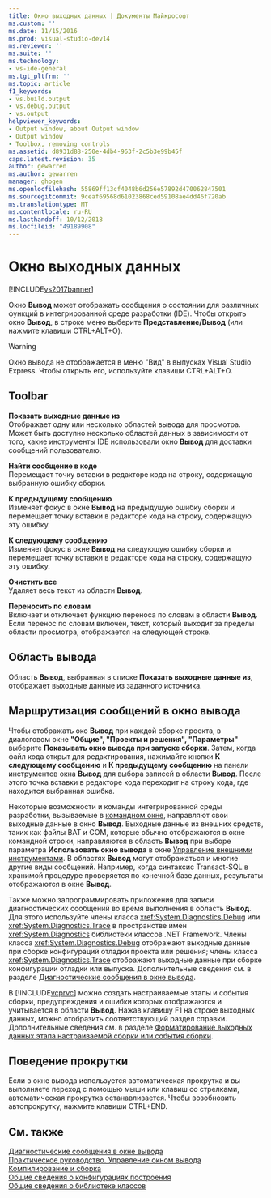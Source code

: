 ```yaml
---
title: Окно выходных данных | Документы Майкрософт
ms.custom: ''
ms.date: 11/15/2016
ms.prod: visual-studio-dev14
ms.reviewer: ''
ms.suite: ''
ms.technology:
- vs-ide-general
ms.tgt_pltfrm: ''
ms.topic: article
f1_keywords:
- vs.build.output
- vs.debug.output
- vs.output
helpviewer_keywords:
- Output window, about Output window
- Output window
- Toolbox, removing controls
ms.assetid: d8931d88-250e-4db4-963f-2c5b3e99b45f
caps.latest.revision: 35
author: gewarren
ms.author: gewarren
manager: ghogen
ms.openlocfilehash: 55869ff13cf4048b6d256e57892d470062847501
ms.sourcegitcommit: 9ceaf69568d61023868ced59108ae4dd46f720ab
ms.translationtype: MT
ms.contentlocale: ru-RU
ms.lasthandoff: 10/12/2018
ms.locfileid: "49189908"
---
```

# <a name="output-window"></a>Окно выходных данных
[!INCLUDE[vs2017banner](../../includes/vs2017banner.md)]

  
Окно **Вывод** может отображать сообщения о состоянии для различных функций в интегрированной среде разработки (IDE). Чтобы открыть окно **Вывод**, в строке меню выберите **Представление/Вывод** (или нажмите клавиши CTRL+ALT+O).  
  
> [!WARNING]
>  Окно вывода не отображается в меню "Вид" в выпусках Visual Studio Express. Чтобы открыть его, используйте клавиши CTRL+ALT+O.  
  
## <a name="toolbar"></a>Toolbar  
 **Показать выходные данные из**  
 Отображает одну или несколько областей вывода для просмотра. Может быть доступно несколько областей данных в зависимости от того, какие инструменты IDE использовали окно **Вывод** для доставки сообщений пользователю.  
  
 **Найти сообщение в коде**  
 Перемещает точку вставки в редакторе кода на строку, содержащую выбранную ошибку сборки.  
  
 **К предыдущему сообщению**  
 Изменяет фокус в окне **Вывод** на предыдущую ошибку сборки и перемещает точку вставки в редакторе кода на строку, содержащую эту ошибку.  
  
 **К следующему сообщению**  
 Изменяет фокус в окне **Вывод** на следующую ошибку сборки и перемещает точку вставки в редакторе кода на строку, содержащую эту ошибку.  
  
 **Очистить все**  
 Удаляет весь текст из области **Вывод**.  
  
 **Переносить по словам**  
 Включает и отключает функцию переноса по словам в области **Вывод**. Если перенос по словам включен, текст, который выходит за пределы области просмотра, отображается на следующей строке.  
  
## <a name="output-pane"></a>Область вывода  
 Область **Вывод**, выбранная в списке **Показать выходные данные из**, отображает выходные данные из заданного источника.  
  
## <a name="routing-messages-to-the-output-window"></a>Маршрутизация сообщений в окно вывода  
 Чтобы отображать око **Вывод** при каждой сборке проекта, в диалоговом окне **"Общие", "Проекты и решения", "Параметры"** выберите **Показывать окно вывода при запуске сборки**. Затем, когда файл кода открыт для редактирования, нажимайте кнопки **К следующему сообщению** и **К предыдущему сообщению** на панели инструментов окна **Вывод** для выбора записей в области **Вывод**. После этого точка вставки в редакторе кода переходит на строку кода, где находится выбранная ошибка.  
  
 Некоторые возможности и команды интегрированной среды разработки, вызываемые в [командном окне](../../ide/reference/command-window.md), направляют свои выходные данные в окно **Вывод**. Выходные данные из внешних средств, таких как файлы BAT и COM, которые обычно отображаются в окне командной строки, направляются в область **Вывод** при выборе параметра **Использовать окно вывода** в окне [Управление внешними инструментами](../../ide/managing-external-tools.md). В областях **Вывод** могут отображаться и многие другие виды сообщений. Например, когда синтаксис Transact-SQL в хранимой процедуре проверяется по конечной базе данных, результаты отображаются в окне **Вывод**.  
  
 Также можно запрограммировать приложения для записи диагностических сообщений во время выполнения в область **Вывод**. Для этого используйте члены класса <xref:System.Diagnostics.Debug> или <xref:System.Diagnostics.Trace> в пространстве имен <xref:System.Diagnostics> библиотеки классов .NET Framework. Члены класса <xref:System.Diagnostics.Debug> отображают выходные данные при сборке конфигураций отладки проекта или решения; члены класса <xref:System.Diagnostics.Trace> отображают выходные данные при сборке конфигурации отладки или выпуска. Дополнительные сведения см. в разделе [Диагностические сообщения в окне вывода](../../debugger/diagnostic-messages-in-the-output-window.md).  
  
 В [!INCLUDE[vcprvc](../../includes/vcprvc-md.md)] можно создать настраиваемые этапы и события сборки, предупреждения и ошибки которых отображаются и учитывается в области **Вывод**. Нажав клавишу F1 на строке выходных данных, можно отобразить соответствующий раздел справки. Дополнительные сведения см. в разделе [Форматирование выходных данных этапа настраиваемой сборки или события сборки](http://msdn.microsoft.com/library/92ad3e38-24d7-4b89-90e6-5a16f5f998da).  
  
## <a name="scrolling-behavior"></a>Поведение прокрутки  
 Если в окне вывода используется автоматическая прокрутка и вы выполняете переход с помощью мыши или клавиш со стрелками, автоматическая прокрутка останавливается. Чтобы возобновить автопрокрутку, нажмите клавиши CTRL+END.  
  
## <a name="see-also"></a>См. также  
 [Диагностические сообщения в окне вывода](../../debugger/diagnostic-messages-in-the-output-window.md)   
 [Практическое руководство. Управление окном вывода](http://msdn.microsoft.com/library/91aebd15-8854-4a7a-9f7d-57376fb4e858)   
 [Компилирование и сборка](../../ide/compiling-and-building-in-visual-studio.md)   
 [Общие сведения о конфигурациях построения](../../ide/understanding-build-configurations.md)   
 [Общие сведения о библиотеке классов](http://msdn.microsoft.com/library/7e4c5921-955d-4b06-8709-101873acf157)



